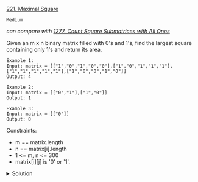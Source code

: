 [221. Maximal Square](https://leetcode.com/problems/maximal-square/)

`Medium`

*can compare with [1277. Count Square Submatrices with All Ones](../1277.%20Count%20Square%20Submatrices%20with%20All%20Ones/)*

Given an m x n binary matrix filled with 0's and 1's, find the largest square containing only 1's and return its area.

```
Example 1:
Input: matrix = [["1","0","1","0","0"],["1","0","1","1","1"],["1","1","1","1","1"],["1","0","0","1","0"]]
Output: 4

Example 2:
Input: matrix = [["0","1"],["1","0"]]
Output: 1

Example 3:
Input: matrix = [["0"]]
Output: 0
```

Constraints:

- m == matrix.length
- n == matrix[i].length
- 1 <= m, n <= 300
- matrix[i][j] is '0' or '1'.

<details>
<summary>Solution</summary>

[discusion](https://leetcode.com/problems/maximal-square/discuss/61803/C%2B%2B-space-optimized-DP)
[video explanation](https://www.youtube.com/watch?v=eg6g6cNvsTs)
</details>